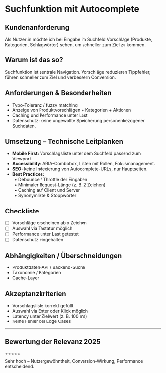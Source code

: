 # Suchfunktion mit Autocomplete

## Kundenanforderung  
Als Nutzer:in möchte ich bei Eingabe im Suchfeld Vorschläge (Produkte, Kategorien, Schlagwörter) sehen, um schneller zum Ziel zu kommen.

## Warum ist das so?  
Suchfunktion ist zentrale Navigation. Vorschläge reduzieren Tippfehler, führen schneller zum Ziel und verbessern Conversion.  

## Anforderungen & Besonderheiten  
- Typo-Toleranz / fuzzy matching  
- Anzeige von Produktvorschlägen + Kategorien + Aktionen  
- Caching und Performance unter Last  
- Datenschutz: keine ungewollte Speicherung personenbezogener Suchdaten.

## Umsetzung – Technische Leitplanken  
- **Mobile First:** Vorschlagsliste unter dem Suchfeld passend zum Viewport.  
- **Accessibility:** ARIA-Combobox, Listen mit Rollen, Fokusmanagement.  
- **SEO:** keine Indexierung von Autocomplete-URLs, nur Hauptseiten.  
- **Best Practices:**  
 • Debounce / Throttle der Eingaben  
 • Minimaler Request-Länge (z. B. 2 Zeichen)  
 • Caching auf Client und Server  
 • Synonymliste & Stoppwörter  

## Checkliste  
- [ ] Vorschläge erscheinen ab x Zeichen  
- [ ] Auswahl via Tastatur möglich  
- [ ] Performance unter Last getestet  
- [ ] Datenschutz eingehalten  

## Abhängigkeiten / Überschneidungen  
- Produktdaten-API / Backend-Suche  
- Taxonomie / Kategorien  
- Cache-Layer  

## Akzeptanzkriterien  
- Vorschlagsliste korrekt gefüllt  
- Auswahl via Enter oder Klick möglich  
- Latency unter Zielwert (z. B. 100 ms)  
- Keine Fehler bei Edge Cases  

---

## Bewertung der Relevanz 2025  
⭐⭐⭐⭐⭐  
Sehr hoch – Nutzergewöhntheit, Conversion-Wirkung, Performance entscheidend.  

